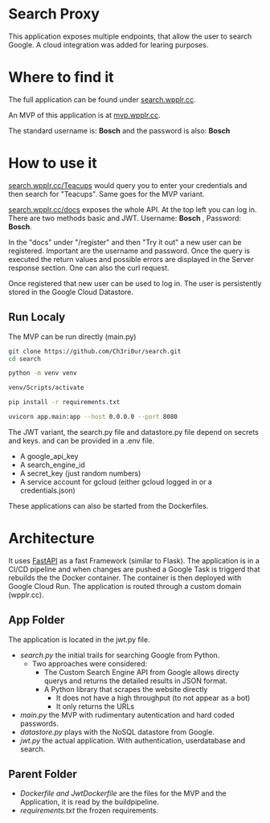 # Search Proxy 

This application exposes multiple endpoints, that allow the user to search Google. A cloud integration was added for learing purposes.

# Where to find it

The full application can be found under [search.wpplr.cc](https://search.wpplr.cc).

An MVP of this application is at [mvp.wpplr.cc](https://mvp.wpplr.cc). 

The standard username is: **Bosch** and the password is also: **Bosch**

# How to use it

[search.wpplr.cc/Teacups](https://search.wpplr.cc/teacups) would query you to enter your credentials and then search for "Teacups". Same goes for the MVP variant.

[search.wpplr.cc/docs](https://search.wpplr.cc/docs) exposes the whole API. At the top left you can log in. There are two methods basic and JWT. Username: **Bosch** , Password: **Bosch**.

In the "docs" under "/register" and then "Try it out" a new user can be registered. Important are the username and password. Once the query is executed the return values and possible errors are displayed in the Server response section. One can also the curl request.

Once registered that new user can be used to log in. The user is persistently stored in the Google Cloud Datastore.

## Run Localy

The MVP can be run directly (main.py)

``` Bash
git clone https://github.com/Ch3ri0ur/search.git
cd search

python -m venv venv

venv/Scripts/activate

pip install -r requirements.txt

uvicorn app.main:app --host 0.0.0.0 --port 8080
```
The JWT variant, the search.py file and datastore.py file depend on secrets and keys. and can be provided in a .env file.
- A google_api_key
- A search_engine_id
- A secret_key (just random numbers)
- A service account for gcloud (either gcloud logged in or a credentials.json)

These applications can also be started from the Dockerfiles. 

# Architecture

It uses [FastAPI](https://fastapi.tiangolo.com/) as a fast Framework (similar to Flask). The application is in a CI/CD pipeline and when changes are pushed a Google Task is triggerd that rebuilds the the Docker container. The container is then deployed with Google Cloud Run. The application is routed through a custom domain (wpplr.cc). 


## App Folder

The application is located in the jwt.py file.

- *search.py* the initial trails for searching Google from Python.
    - Two approaches were considered:
        - The Custom Search Engine API from Google allows directy querys and returns the detailed results in JSON format.
        - A Python library that scrapes the website directly
            - It does not have a high throughput (to not appear as a bot)
            - It only returns the URLs
- *main.py* the MVP with rudimentary autentication and hard coded passwords.
- *datastore.py* plays with the NoSQL datastore from Google.
- *jwt.py* the actual application. With authentication, userdatabase and search.

## Parent Folder

- *Dockerfile and JwtDockerfile* are the files for the MVP and the Application, it is read by the buildpipeline.
- *requirements.txt* the frozen requirements.